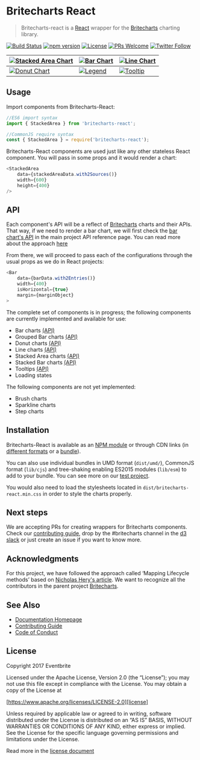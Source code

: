 # Britecharts React
> Britecharts-react is a [React][react] wrapper for the [Britecharts][britecharts] charting library.

[![Build Status](https://travis-ci.org/eventbrite/britecharts-react.svg?branch=master)](https://travis-ci.org/eventbrite/britecharts-react)
[![npm version](https://badge.fury.io/js/britecharts-react.svg)](https://badge.fury.io/js/britecharts-react)
[![License](https://img.shields.io/badge/License-Apache%202.0-blue.svg)](https://opensource.org/licenses/Apache-2.0)
[![PRs Welcome](https://img.shields.io/badge/PRs-welcome-brightgreen.svg)](https://github.com/eventbrite/britecharts-react/blob/master/CONTRIBUTING.md)
[![Twitter Follow](https://img.shields.io/twitter/follow/britecharts-react.svg?style=social&label=Follow)](https://twitter.com/Britecharts/followers)


| [![Stacked Area Chart][stackedAreaImg]][stackedAreaDemo] | [![Bar Chart][barChartImg]][barChartDemo] | [![Line Chart][lineChartImg]][lineChartDemo] |
| ------------- | ------------- | ------------- |
| [![Donut Chart][donutChartImg]][donutChartDemo] | [![Legend][legendImg]][legendDemo] | [![Tooltip][tooltipImg]][tooltipDemo] |

## Usage
Import components from Britecharts-React:

```js static
//ES6 import syntax
import { StackedArea } from 'britecharts-react';

//CommonJS require syntax
const { StackedArea } = require('britecharts-react');
```

Britecharts-React components are used just like any other stateless React component. You will pass in some props and it would render a chart:

```js static
<StackedArea
    data={stackedAreaData.with2Sources()}
    width={600}
    height={400}
/>

```

## API
Each component's API will be a reflect of [Britecharts][britecharts] charts and their APIs. That way, if we need to render a bar chart, we will first check the [bar chart's API][barChartAPI] in the main project API reference page. You can read more about the approach [here][topics]

From there, we will proceed to pass each of the configurations through the usual props as we do in React projects:
```js static
<Bar
    data={barData.with2Entries()}
    width={400}
    isHorizontal={true}
    margin={marginObject}
>
```

The complete set of components is in progress; the following components are currently implemented and available for use:
- Bar charts [(API)][barChartAPI]
- Grouped Bar charts [(API)][groupedBarChartAPI]
- Donut charts [(API)][donutChartAPI]
- Line charts [(API)][lineChartAPI]
- Stacked Area charts [(API)][stackedAreaChartAPI]
- Stacked Bar charts [(API)][stackedBarChartAPI]
- Tooltips [(API)][tooltipAPI]
- Loading states

The following components are not yet implemented:
- Brush charts
- Sparkline charts
- Step charts

## Installation
Britecharts-React is available as an [NPM module][npmModule] or through CDN links (in [different formats][jsDelivrLib] or a [bundle][jsDelivrDist]).

You can also use individual bundles in UMD format (`dist/umd/`), CommonJS format (`lib/cjs`) and tree-shaking enabling ES2015 modules (`lib/esm`) to add to your bundle. You can see more on our [test project][testProject].

You would also need to load the stylesheets located in `dist/britecharts-react.min.css` in order to style the charts properly.

## Next steps
We are accepting PRs for creating wrappers for Britecharts components. Check our [contributing guide][contributingGuide], drop by the #britecharts channel in the [d3 slack][d3Slack] or just create an issue if you want to know more.


## Acknowledgments
For this project, we have followed the approach called ‘Mapping Lifecycle methods’ based on [Nicholas Hery's article][integration-article]. We want to recognize all the contributors in the parent project [Britecharts][britecharts].


## See Also
- [Documentation Homepage][homepage]
- [Contributing Guide][contributingGuide]
- [Code of Conduct][codeOfConduct]

## License
Copyright 2017 Eventbrite

Licensed under the Apache License, Version 2.0 (the “License”);
you may not use this file except in compliance with the License.
You may obtain a copy of the License at

[https://www.apache.org/licenses/LICENSE-2.0][license]

Unless required by applicable law or agreed to in writing, software
distributed under the License is distributed on an “AS IS” BASIS,
WITHOUT WARRANTIES OR CONDITIONS OF ANY KIND, either express or implied.
See the License for the specific language governing permissions and
limitations under the License.

Read more in the [license document][licenseGithub]

[britecharts]: https://github.com/eventbrite/britecharts
[react]: https://facebook.github.io/react/
[integration-article]: http://nicolashery.com/integrating-d3js-visualizations-in-a-react-app/
[barChartAPI]: http://eventbrite.github.io/britecharts/module-Bar.html
[groupedBarChartAPI]: http://eventbrite.github.io/britecharts/module-Grouped-Bar.html
[donutChartAPI]: http://eventbrite.github.io/britecharts/module-Donut.html
[lineChartAPI]: http://eventbrite.github.io/britecharts/module-Line.html
[stackedAreaChartAPI]: http://eventbrite.github.io/britecharts/module-Stacked-area.html
[stackedBarChartAPI]: http://eventbrite.github.io/britecharts/module-Stacked-bar.html
[tooltipAPI]: http://eventbrite.github.io/britecharts/module-Tooltip.html
[license]: https://www.apache.org/licenses/LICENSE-2.0
[licenseGithub]: https://github.com/eventbrite/britecharts-react/blob/master/LICENSE.md
[topics]: https://github.com/eventbrite/britecharts-react/blob/master/TOPICS.md
[jsDelivrLib]: https://cdn.jsdelivr.net/npm/britecharts-react@latest/lib/
[jsDelivrDist]: https://cdn.jsdelivr.net/npm/britecharts-react@latest/dist/
[npmModule]: https://www.npmjs.com/package/britecharts-react
[contributingGuide]: https://github.com/eventbrite/britecharts-react/blob/master/CONTRIBUTING.md
[d3Slack]: https://d3js.slack.com/
[codeOfConduct]: https://github.com/eventbrite/britecharts-react/blob/master/CODE_OF_CONDUCT.md
[homepage]: https://eventbrite.github.io/britecharts-react/
[testProject]: https://github.com/Golodhros/britecharts-react-test-project

[stackedAreaDemo]: https://eventbrite.github.io/britecharts-react/#stackedarea "Check the Demo"
[stackedAreaImg]: https://raw.githubusercontent.com/eventbrite/britecharts-react/master/src/docs/images/thumbnails/stacked-area.png

[barChartDemo]: https://eventbrite.github.io/britecharts-react/#bar "Check the Demo"
[barChartImg]: https://raw.githubusercontent.com/eventbrite/britecharts-react/master/src/docs/images/thumbnails/bar-chart.png

[donutChartDemo]: https://eventbrite.github.io/britecharts-react/#donut "Check the Demo"
[donutChartImg]: https://raw.githubusercontent.com/eventbrite/britecharts-react/master/src/docs/images/thumbnails/donut-chart.png

[lineChartDemo]: https://eventbrite.github.io/britecharts-react/#line "Check the Demo"
[lineChartImg]: https://raw.githubusercontent.com/eventbrite/britecharts-react/master/src/docs/images/thumbnails/line-chart.png

[legendDemo]: https://eventbrite.github.io/britecharts-react/#legend "Check the Demo"
[legendImg]: https://raw.githubusercontent.com/eventbrite/britecharts-react/master/src/docs/images/thumbnails/legend.png

[tooltipDemo]: https://eventbrite.github.io/britecharts-react/#tooltip "Check the Demo"
[tooltipImg]: https://raw.githubusercontent.com/eventbrite/britecharts-react/master/src/docs/images/thumbnails/tooltip.png


